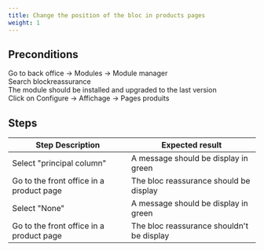 ```yaml
---
title: Change the position of the bloc in products pages
weight: 1
---
```


## Preconditions

Go to back office -> Modules -> Module manager<br />
Search blockreassurance<br />
The module should be installed and upgraded to the last version<br />
Click on Configure -> Affichage -> Pages produits
## Steps
| Step Description | Expected result |
| ----- | ----- |
| Select "principal column"  | A message should be display in green |
| Go to the front office in a product page  | The bloc reassurance should be display |
| Select "None"  | A message should be display in green |
| Go to the front office in a product page  | The bloc reassurance shouldn't be display |
